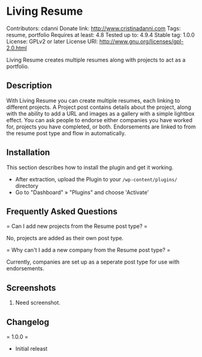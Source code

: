 # Living Resume #
Contributors: cdanni
Donate link: http://www.cristinadanni.com
Tags: resume, portfolio
Requires at least: 4.8
Tested up to: 4.9.4
Stable tag: 1.0.0
License: GPLv2 or later
License URI: http://www.gnu.org/licenses/gpl-2.0.html

Living Resume creates multiple resumes along with projects to act as a portfolio.

## Description ##

With Living Resume you can create multiple resumes, each linking to different projects. A Project post contains details about 
the project, along with the ability to add a URL and images as a gallery with a simple lightbox effect. You can ask people to 
endorse either companies you have worked for, projects you have completed, or both. Endorsements are linked to from the resume post type and flow in automatically.

## Installation ##

This section describes how to install the plugin and get it working.

* After extraction, upload the Plugin to your `/wp-content/plugins/` directory
* Go to "Dashboard" &raquo; "Plugins" and choose 'Activate'


## Frequently Asked Questions ##

= Can I add new projects from the Resume post type? =

No, projects are added as their own post type.

= Why can't I add a new company from the Resume post type? =

Currently, companies are set up as a seperate post type for use with endorsements.

## Screenshots ##

1. Need screenshot.

## Changelog ##

= 1.0.0 =
* Initial releast
